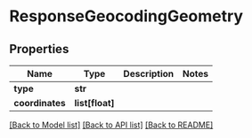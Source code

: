 # ResponseGeocodingGeometry

## Properties
Name | Type | Description | Notes
------------ | ------------- | ------------- | -------------
**type** | **str** |  | 
**coordinates** | **list[float]** |  | 

[[Back to Model list]](../README.md#documentation-for-models) [[Back to API list]](../README.md#documentation-for-api-endpoints) [[Back to README]](../README.md)


